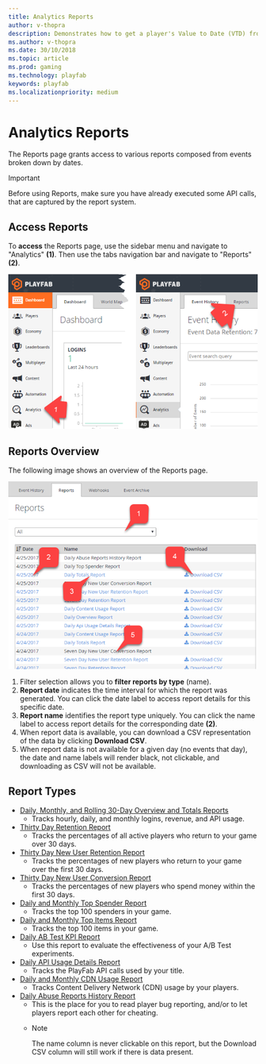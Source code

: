```yaml
---
title: Analytics Reports
author: v-thopra
description: Demonstrates how to get a player's Value to Date (VTD) from their Player Profile.
ms.author: v-thopra
ms.date: 30/10/2018
ms.topic: article
ms.prod: gaming
ms.technology: playfab
keywords: playfab
ms.localizationpriority: medium
---
```


# Analytics Reports

The Reports page grants access to various reports composed from events broken down by dates.

> [!IMPORTANT]
> Before using Reports, make sure you have already executed some API calls, that are captured by the report system.

## Access Reports

To **access** the Reports page, use the sidebar menu and navigate to "Analytics" **(1)**. Then use the tabs navigation bar and navigate to "Reports" **(2)**.

![Game Manager - Analytics - Reports](media/tutorials/game-manager-analytics-open-reports.png)  


## Reports Overview

The following image shows an overview of the Reports page.

![Game Manager - Analytics - Reports](media/tutorials/game-manager-analytics-reports-overview.png)  

1. Filter selection allows you to **filter reports by type** (name).
2. **Report date** indicates the time interval for which the report was generated. You can click the date label to access report details for this specific date.
3. **Report name** identifies the report type uniquely. You can click the name label to access report details for the corresponding date **(2)**.
4. When report data is available, you can download a CSV representation of the data by clicking **Download CSV**.
5. When report data is not available for a given day (no events that day), the date and name labels will render black, not clickable, and downloading as CSV will not be available.

## Report Types

- [Daily, Monthly, and Rolling 30-Day Overview and Totals Reports](daily-monthly-and-rolling-30-day-overview-and-totals-reports.md)
  - Tracks hourly, daily, and monthly logins, revenue, and API usage.
- [Thirty Day Retention Report](thirty-day-retention-report.md)
  - Tracks the percentages of all active players who return to your game over 30 days.
- [Thirty Day New User Retention Report](thirty-day-new-user-retention-report.md) 
  - Tracks the percentages of new players who return to your game over the first 30 days.
- [Thirty Day New User Conversion Report](thirty-day-new-user-conversion-report.md) 
  - Tracks the percentages of new players who spend money within the first 30 days.
- [Daily and Monthly Top Spender Report](daily-and-monthly-top-spender-report.md)
  - Tracks the top 100 spenders in your game.
- [Daily and Monthly Top Items Report](daily-and-monthly-top-items-report.md) 
  - Tracks the top 100 items in your game.
- [Daily AB Test KPI Report](daily-ab-test-kpi-report.md)
  - Use this report to evaluate the effectiveness of your A/B Test experiments.
- [Daily API Usage Details Report](daily-api-usage-details-report.md) 
  - Tracks the PlayFab API calls used by your title.
- [Daily and Monthly CDN Usage Report](daily-and-monthly-cdn-usage-report.md)
  - Tracks Content Delivery Network (CDN) usage by your players.
- [Daily Abuse Reports History Report](daily-abuse-reports-history-report.md) 
  - This is the place for you to read player bug reporting, and/or to let players report each other for cheating.
  - > [!NOTE]
    > The name column is never clickable on this report, but the Download CSV column will still work if there is data present.
